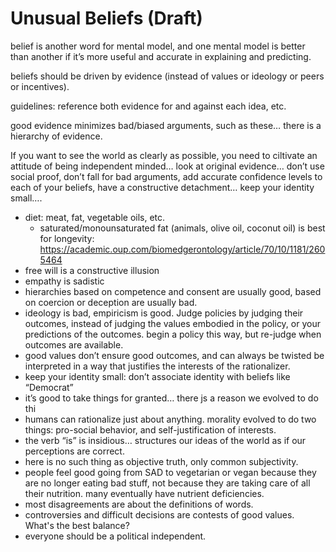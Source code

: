 
# Unusual Beliefs (Draft)

belief is another word for mental model, and one mental model is better than another if it’s more useful and accurate in explaining and predicting.

beliefs should be driven by evidence (instead of values or ideology or peers or incentives).

guidelines: reference both evidence for and against each idea, etc.

good evidence minimizes bad/biased arguments, such as these… there is a hierarchy of evidence.

If you want to see the world as clearly as possible, you need to ciltivate an attitude of being independent minded… look at original evidence… don’t use social proof, don’t fall for bad arguments, add accurate confidence levels to each of your beliefs, have a constructive detachment… keep your identity small….

- diet: meat, fat, vegetable oils, etc.
  - saturated/monounsaturated fat (animals, olive oil, coconut oil) is best for longevity: https://academic.oup.com/biomedgerontology/article/70/10/1181/2605464
- free will is a constructive illusion
- empathy is sadistic
- hierarchies based on competence and consent are usually good, based on coercion or deception are usually bad.
- ideology is bad, empiricism is good. Judge policies by judging their outcomes, instead of judging the values embodied in the policy, or your predictions of the outcomes. begin a policy this way, but re-judge when outcomes are available.
- good values don’t ensure good outcomes, and can always be twisted be interpreted in a way that justifies the interests of the rationalizer.
- keep your identity small: don’t associate identity with beliefs like “Democrat”
- it’s good to take things for granted… there js a reason we evolved to do thi
- humans can rationalize just about anything. morality evolved to do two things: pro-social behavior, and self-justification of interests.
- the verb “is” is insidious… structures our ideas of the world as if our perceptions are correct.
- here is no such thing as objective truth, only common subjectivity.
- people feel good going from SAD to vegetarian or vegan because they are no longer eating bad stuff, not because they are taking care of all their nutrition. many eventually have nutrient deficiencies.
- most disagreements are about the definitions of words.
- controversies and difficult decisions are contests of good values. What's the best balance?
- everyone should be a political independent.
